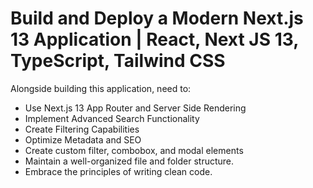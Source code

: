 # Build and Deploy a Modern Next.js 13 Application | React, Next JS 13, TypeScript, Tailwind CSS

 
Alongside building this application, need to:
- Use Next.js 13 App Router and Server Side Rendering
- Implement Advanced Search Functionality
- Create Filtering Capabilities
- Optimize Metadata and SEO
- Create custom filter, combobox, and modal elements
- Maintain a well-organized file and folder structure.
- Embrace the principles of writing clean code.


